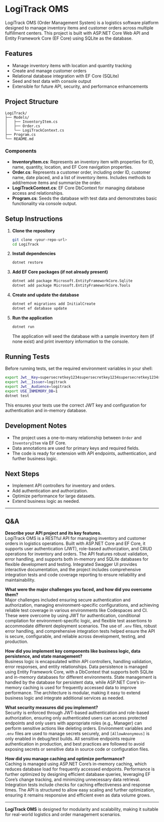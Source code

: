 # LogiTrack OMS

LogiTrack OMS (Order Management System) is a logistics software platform designed to manage inventory items and customer orders across multiple fulfillment centers. This project is built with ASP.NET Core Web API and Entity Framework Core (EF Core) using SQLite as the database.

## Features

- Manage inventory items with location and quantity tracking
- Create and manage customer orders
- Relational database integration with EF Core (SQLite)
- Seed and test data with console output
- Extensible for future API, security, and performance enhancements

## Project Structure

```
LogiTrack/
├── Models/
│   ├── InventoryItem.cs
│   ├── Order.cs
│   └── LogiTrackContext.cs
├── Program.cs
└── README.md
```

### Components

- **InventoryItem.cs**: Represents an inventory item with properties for ID, name, quantity, location, and EF Core navigation properties.
- **Order.cs**: Represents a customer order, including order ID, customer name, date placed, and a list of inventory items. Includes methods to add/remove items and summarize the order.
- **LogiTrackContext.cs**: EF Core DbContext for managing database access and relationships.
- **Program.cs**: Seeds the database with test data and demonstrates basic functionality via console output.

## Setup Instructions

1. **Clone the repository**
   ```sh
   git clone <your-repo-url>
   cd LogiTrack
   ```

2. **Install dependencies**
   ```sh
   dotnet restore
   ```

3. **Add EF Core packages (if not already present)**
   ```sh
   dotnet add package Microsoft.EntityFrameworkCore.Sqlite
   dotnet add package Microsoft.EntityFrameworkCore.Tools
   ```

4. **Create and update the database**
   ```sh
   dotnet ef migrations add InitialCreate
   dotnet ef database update
   ```

5. **Run the application**
   ```sh
   dotnet run
   ```

   The application will seed the database with a sample inventory item (if none exist) and print inventory information to the console.

## Running Tests

Before running tests, set the required environment variables in your shell:

```sh
export Jwt__Key=supersecretkey1234supersecretkey1234supersecretkey1234supersecretkey1234
export Jwt__Issuer=logitrack
export Jwt__Audience=logitrack
export USE_INMEMORY_DB=1
dotnet test
```

This ensures your tests use the correct JWT key and configuration for authentication and in-memory database.

## Development Notes

- The project uses a one-to-many relationship between `Order` and `InventoryItem` via EF Core.
- Data annotations are used for primary keys and required fields.
- The code is ready for extension with API endpoints, authentication, and further business logic.

## Next Steps

- Implement API controllers for inventory and orders.
- Add authentication and authorization.
- Optimize performance for large datasets.
- Extend business logic as needed.

---

## Q&A

**Describe your API project and its key features.**  
LogiTrack OMS is a RESTful API for managing inventory and customer orders in logistics operations. Built with ASP.NET Core and EF Core, it supports user authentication (JWT), role-based authorization, and CRUD operations for inventory and orders. The API features robust validation, error handling, and supports both in-memory and SQLite databases for flexible development and testing. Integrated Swagger UI provides interactive documentation, and the project includes comprehensive integration tests and code coverage reporting to ensure reliability and maintainability.

**What were the major challenges you faced, and how did you overcome them?**  
Major challenges included ensuring secure authentication and authorization, managing environment-specific configurations, and achieving reliable test coverage in various environments like Codespaces and CI. These were overcome by using JWT for authentication, conditional compilation for environment-specific logic, and flexible test assertions to accommodate different deployment scenarios. The use of `.env` files, robust error handling, and comprehensive integration tests helped ensure the API is secure, configurable, and reliable across development, testing, and production.

**How did you implement key components like business logic, data persistence, and state management?**  
Business logic is encapsulated within API controllers, handling validation, error responses, and entity relationships. Data persistence is managed using Entity Framework Core, with a DbContext that supports both SQLite and in-memory databases for different environments. State management is handled by the database for persistent data, while ASP.NET Core’s in-memory caching is used for frequently accessed data to improve performance. The architecture is modular, making it easy to extend business logic and integrate additional services as needed.

**What security measures did you implement?**  
Security is enforced through JWT-based authentication and role-based authorization, ensuring only authenticated users can access protected endpoints and only users with appropriate roles (e.g., Manager) can perform sensitive actions like deleting orders. Environment variables and `.env` files are used to manage secrets securely, and `[AllowAnonymous]` is only enabled in debug/test builds. All sensitive endpoints require authentication in production, and best practices are followed to avoid exposing secrets or sensitive data in source code or configuration files.

**How did you manage caching and optimize performance?**  
Caching is managed using ASP.NET Core’s in-memory caching, which reduces database load for frequently accessed endpoints. Performance is further optimized by designing efficient database queries, leveraging EF Core’s change tracking, and minimizing unnecessary data retrieval. Integration tests include checks for caching effectiveness and response times. The API is structured to allow easy scaling and further optimization, ensuring it remains responsive and efficient even as data volume grows.

---

**LogiTrack OMS** is designed for modularity and scalability, making it suitable for real-world logistics and order management scenarios.

